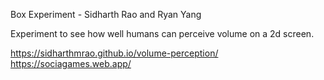 Box Experiment - Sidharth Rao and Ryan Yang

Experiment to see how well humans can perceive volume on a 2d screen.

https://sidharthmrao.github.io/volume-perception/  
https://sociagames.web.app/
